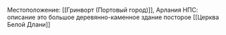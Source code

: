 Местоположение: [[Гринворт (Портовый город)]], Арлания
НПС: 
описание это большое деревянно-каменное здание посторое [[Церква Белой Длани]]